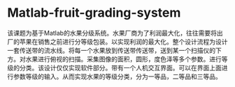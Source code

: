 # Matlab-fruit-grading-system
该课题为基于Matlab的水果分级系统。水果厂商为了利润最大化，往往需要将出厂的苹果在销售之前进行分等级包装。以实现利润的最大化。整个设计流程为设计一套传送带的流水线。将每一个水果放到传送带传送带，送到某一个扫描仪的下方。对水果进行俯视的扫描。采集图像的面积，圆形，度色泽等多个参数。进行等级的分类。该设计仅仅实现软件部分。带有一个人机交互界面。可以在界面上面进行参数等级的输入。从而实现水果的等级分类，分为一等品，二等品和三等品。
